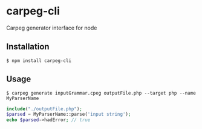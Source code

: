 # carpeg-cli
Carpeg generator interface for node

## Installation
```
$ npm install carpeg-cli
```

## Usage
```
$ carpeg generate inputGrammar.cpeg outputFile.php --target php --name MyParserName
```
``` php
include("./outputFile.php");
$parsed = MyParserName::parse('input string');
echo $parsed->hadError; // true
```